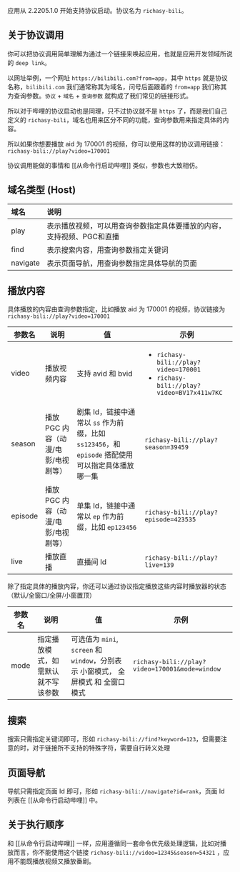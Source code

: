 应用从 2.2205.1.0 开始支持协议启动。协议名为 `richasy-bili`。

## 关于协议调用

你可以把协议调用简单理解为通过一个链接来唤起应用，也就是应用开发领域所说的 `deep link`。

以网址举例，一个网址 `https://bilibili.com?from=app`，其中 `https` 就是协议名称，`bilibili.com` 我们通常称其为域名，问号后面跟着的 `from=app` 我们称其为查询参数。`协议` + `域名` + `查询参数` 就构成了我们常见的链接形式。

所以对于哔哩的协议启动也是同理，只不过协议就不是 `https` 了，而是我们自己定义的 `richasy-bili`，域名也用来区分不同的功能，查询参数用来指定具体的内容。

所以如果你想要播放 aid 为 170001 的视频，你可以使用这样的协议调用链接：`richasy-bili://play?video=170001`

协议调用能做的事情和 [[从命令行启动哔哩]] 类似，参数也大致相仿。

## 域名类型 (Host)

| 域名     | 说明                                                                  |
| :------- | :-------------------------------------------------------------------- |
| play     | 表示播放视频，可以用查询参数指定具体要播放的内容，支持视频、PGC和直播 |
| find     | 表示搜索内容，用查询参数指定关键词                                    |
| navigate | 表示页面导航，用查询参数指定具体导航的页面                            |

## 播放内容

具体播放的内容由查询参数指定，比如播放 aid 为 170001 的视频，协议链接为 `richasy-bili://play?video=170001`

| 参数名  | 说明                                | 值                                                                                                | 示例                                                                                                  |
| ------- | ----------------------------------- | ------------------------------------------------------------------------------------------------- | ----------------------------------------------------------------------------------------------------- |
| video   | 播放视频内容                        | 支持 avid 和 bvid                                                                                 | <ul><li>`richasy-bili://play?video=170001`</li><li>`richasy-bili://play?video=BV17x411w7KC`</li></ul> |
| season  | 播放 PGC 内容（动漫/电影/电视剧等） | 剧集 Id，链接中通常以 `ss` 作为前缀，比如 `ss123456`，和 `episode` 搭配使用可以指定具体播放哪一集 | `richasy-bili://play?season=39459`                                                                    |
| episode | 播放 PGC 内容（动漫/电影/电视剧等） | 单集 Id，链接中通常以 `ep` 作为前缀，比如 `ep123456`                                              | `richasy-bili://play?episode=423535`                                                                  |
| live    | 播放直播                            | 直播间 Id                                                                                         | `richasy-bili://play?live=139`                                                                        |

除了指定具体的播放内容，你还可以通过协议指定播放这些内容时播放器的状态（默认/全窗口/全屏/小窗置顶）

| 参数名 | 说明                               | 值                                                                                | 示例                                           |
| ------ | ---------------------------------- | --------------------------------------------------------------------------------- | ---------------------------------------------- |
| mode   | 指定播放模式，如需默认就不写该参数 | 可选值为 `mini`, `screen` 和 `window`，分别表示 小窗模式， 全屏模式 和 全窗口模式 | `richasy-bili://play?video=170001&mode=window` |

## 搜索

搜索只需指定关键词即可，形如 `richasy-bili://find?keyword=123`，但需要注意的时，对于链接所不支持的特殊字符，需要自行转义处理

## 页面导航

导航只需指定页面 Id 即可，形如 `richasy-bili://navigate?id=rank`，页面 Id 列表在 [[从命令行启动哔哩]] 中。

## 关于执行顺序

和 [[从命令行启动哔哩]] 一样，应用遵循同一套命令优先级处理逻辑，比如对播放而言，你不能使用这个链接 `richasy-bili://video=12345&season=54321` ，应用不能既播放视频又播放番剧。